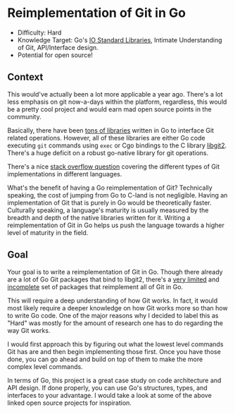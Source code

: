 Reimplementation of Git in Go
=====================================
* Difficulty: Hard
* Knowledge Target: Go's [IO Standard Libraries](http://golang.org/pkg/io/),
	Intimate Understanding of Git, API/Interface design.
* Potential for open source!

## Context

This would've actually been a lot more applicable a year ago.  There's a lot
less emphasis on git now-a-days within the platform, regardless, this would be
a pretty cool project and would earn mad open source points in the community.

Basically, there have been [tons of libraries](http://godoc.org/?q=git) written
in Go to interface Git related operations.  However, all of these libraries are
either Go code executing `git` commands using `exec` or Cgo bindings to the C
library [libgit2](http://libgit2.github.com/).  There's a huge deficit on
a robust go-native library for git operations.

There's a nice [stack overflow
question](http://stackoverflow.com/questions/4034962/which-language-has-the-best-git-api-bindings)
covering the different types of Git implementations in different languages.

What's the benefit of having a Go reimplementation of Git?  Technically
speaking, the cost of jumping from Go to C-land is not negligible.  Having an
implementation of Git that is purely in Go would be theoretically faster.
Culturally speaking, a language's maturity is usually measured by the breadth
and depth of the native libraries written for it.  Writing a reimplementation of
Git in Go helps us push the language towards a higher level of maturity in the
field.

## Goal

Your goal is to write a reimplementation of Git in Go.  Though there already are
a lot of Go Git packages that bind to libgit2, there's a [very
limited](https://github.com/toqueteos/git) and
[incomplete](https://github.com/edsrzf/go-git) set of packages that reimplement
all of Git in Go.

This will require a deep understanding of how Git works.  In fact, it would
most likely require a deeper knowledge on how Git works more so than how to
write Go code.  One of the major reasons why I decided to label this as "Hard"
was mostly for the amount of research one has to do regarding the way Git works.

I would first approach this by figuring out what the lowest level commands Git
has are and then begin implementing those first.  Once you have those done, you
can go ahead and build on top of them to make the more complex level commands.

In terms of Go, this project is a great case study on code architecture and API
design.  If done properly, you can use Go's structures, types, and interfaces
to your advantage.  I would take a look at some of the above linked open source
projects for inspiration.


